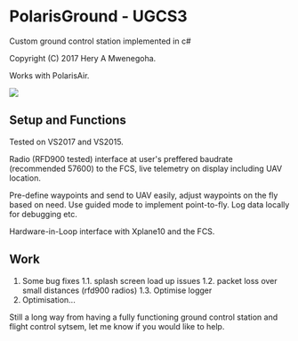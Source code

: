 # PolarisGround - UGCS3
Custom ground control station implemented in c#

Copyright (C) 2017 Hery A Mwenegoha.

Works with PolarisAir.

![](../master/images/Polaris_UGCS3.PNG)

## Setup and Functions
Tested on VS2017 and VS2015.

Radio (RFD900 tested) interface at user's preffered baudrate (recommended 57600) to the FCS, live telemetry on display including UAV location.

Pre-define waypoints and send to UAV easily, adjust waypoints on the fly based on need. Use guided mode to implement point-to-fly. Log data locally for debugging etc. 

Hardware-in-Loop interface with Xplane10 and the FCS. 

## Work
1. Some bug fixes 
  1.1. splash screen load up issues
  1.2. packet loss over small distances (rfd900 radios)
  1.3. Optimise logger
2. Optimisation...

Still a long way from having a fully functioning ground control station and flight control sytsem, let me know if you would like to help.
